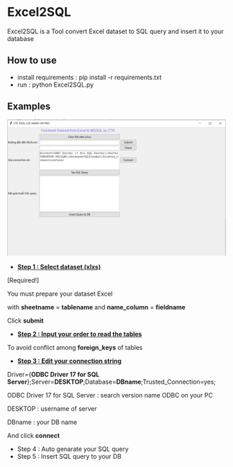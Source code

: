 # Excel2SQL 

Excel2SQL  is a Tool convert Excel dataset to SQL query and insert it to your database 

## How to use

- install requirements : pip install -r requirements.txt
- run : python Excel2SQL.py



## Examples

![image-20221114214251830](./image/image-20221114214251830.png)



- <u>**Step 1 : Select dataset (xlxs)**</u>

[Required!]

You must prepare your dataset Excel 

with **sheetname** = **tablename** and **name_column** = **fieldname**

Click **submit**

- <u>**Step 2 : Input your order to read the tables**</u>

To avoid conflict among **foreign_keys** of tables

- <u>**Step 3 : Edit your connection string**</u>

Driver={**ODBC Driver 17 for SQL Server**};Server=**DESKTOP**;Database=**DBname**;Trusted_Connection=yes;

ODBC Driver 17 for SQL Server : search version name ODBC on your PC

DESKTOP : username of server

DBname : your DB name

And click **connect**

- Step 4 : Auto genarate your SQL query
- Step 5 : Insert SQL query to your DB

